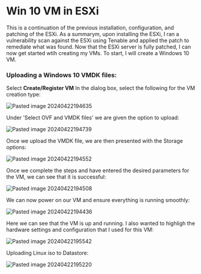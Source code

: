 # Win 10 VM in ESXi

This is a continuation of the previous installation, configuration, and patching of the ESXi. As a summarym, upon installing the ESXi, I ran a vulnerability scan against the ESXi using Tenable and applied the patch to remediate what was found. Now that the ESXi server is fully patched, I can now get started wtih creating my VMs. To start, I will create a Windows 10 VM. 

### Uploading a Windows 10 VMDK files:

Select **Create/Register VM**
In the dialog box, select the following for the VM creation type:

![Pasted image 20240422194635](https://github.com/lm3nitro/Projects/assets/55665256/11482c39-5455-42ff-b519-f5dc306b34bc)

Under 'Select OVF and VMDK files' we are given the option to upload:
 
![Pasted image 20240422194739](https://github.com/lm3nitro/Projects/assets/55665256/a5d669f0-1eb5-40b3-aa30-66a43d202511)

Once we upload the VMDK file, we are then presented with the Storage options:

![Pasted image 20240422194552](https://github.com/lm3nitro/Projects/assets/55665256/39e848b1-8fad-4be1-ab26-6027975d25bf)

Once we complete the steps and have entered the desired parameters for the VM, we can see that it is successful:

![Pasted image 20240422194508](https://github.com/lm3nitro/Projects/assets/55665256/7dfdc0e6-ff0f-4329-a59c-8a4b84452e13)

We can now power on our VM and ensure everything is running smoothly:

![Pasted image 20240422194436](https://github.com/lm3nitro/Projects/assets/55665256/2a2dda2f-8bc3-4ef2-b5ab-2a49c3a1ccb0)

Here we can see that the VM is up and running. I also wanted to highligh the hardware settings and configuration that I used for this VM:

![Pasted image 20240422195542](https://github.com/lm3nitro/Projects/assets/55665256/8c78e5ce-4e1f-4924-a9e1-6af07253a874)



Uploading Linux iso to Datastore: 

![Pasted image 20240422195220](https://github.com/lm3nitro/Projects/assets/55665256/8be826bb-71b9-4efe-9668-4efd8fba59be)


